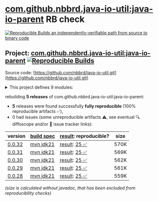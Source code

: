 [com.github.nbbrd.java-io-util:java-io-parent](https://central.sonatype.com/artifact/com.github.nbbrd.java-io-util/java-io-parent/versions) RB check
=======

[![Reproducible Builds](https://reproducible-builds.org/images/logos/rb.svg) an independently-verifiable path from source to binary code](https://reproducible-builds.org/)

## Project: [com.github.nbbrd.java-io-util:java-io-parent](https://central.sonatype.com/artifact/com.github.nbbrd.java-io-util/java-io-parent/versions) [![Reproducible Builds](https://img.shields.io/endpoint?url=https://raw.githubusercontent.com/jvm-repo-rebuild/reproducible-central/master/content/com/github/nbbrd/java-io-util/badge.json)](https://github.com/jvm-repo-rebuild/reproducible-central/blob/master/content/com/github/nbbrd/java-io-util/README.md)

Source code: [https://github.com/nbbrd/java-io-util.git](https://github.com/nbbrd/java-io-util.git)

<details><summary>This project defines 9 modules:</summary>

* [com.github.nbbrd.java-io-util:java-io-base](https://central.sonatype.com/artifact/com.github.nbbrd.java-io-util/java-io-base/overview)
* [com.github.nbbrd.java-io-util:java-io-bom](https://central.sonatype.com/artifact/com.github.nbbrd.java-io-util/java-io-bom/overview)
* [com.github.nbbrd.java-io-util:java-io-curl](https://central.sonatype.com/artifact/com.github.nbbrd.java-io-util/java-io-curl/overview)
* [com.github.nbbrd.java-io-util:java-io-http](https://central.sonatype.com/artifact/com.github.nbbrd.java-io-util/java-io-http/overview)
* [com.github.nbbrd.java-io-util:java-io-parent](https://central.sonatype.com/artifact/com.github.nbbrd.java-io-util/java-io-parent/overview)
* [com.github.nbbrd.java-io-util:java-io-picocsv](https://central.sonatype.com/artifact/com.github.nbbrd.java-io-util/java-io-picocsv/overview)
* [com.github.nbbrd.java-io-util:java-io-win](https://central.sonatype.com/artifact/com.github.nbbrd.java-io-util/java-io-win/overview)
* [com.github.nbbrd.java-io-util:java-io-xml](https://central.sonatype.com/artifact/com.github.nbbrd.java-io-util/java-io-xml/overview)
* [com.github.nbbrd.java-io-util:java-io-xml-bind](https://central.sonatype.com/artifact/com.github.nbbrd.java-io-util/java-io-xml-bind/overview)
</details>

rebuilding **5 releases** of com.github.nbbrd.java-io-util:java-io-parent:
- **5** releases were found successfully **fully reproducible** (100% reproducible artifacts :white_check_mark:),
- 0 had issues (some unreproducible artifacts :warning:, see eventual :mag: diffoscope and/or :memo: issue tracker links):

| version | [build spec](/BUILDSPEC.md) | [result](https://reproducible-builds.org/docs/jvm/): reproducible? | size |
| -- | --------- | ------ | -- |
| [0.0.32](https://central.sonatype.com/artifact/com.github.nbbrd.java-io-util/java-io-parent/0.0.32/pom) | [mvn jdk21](java-io-parent-0.0.32.buildspec) | [result](java-io-parent-0.0.32.buildinfo): [25 :white_check_mark: ](java-io-parent-0.0.32.buildcompare) | 570K |
| [0.0.31](https://central.sonatype.com/artifact/com.github.nbbrd.java-io-util/java-io-parent/0.0.31/pom) | [mvn jdk21](java-io-parent-0.0.31.buildspec) | [result](java-io-parent-0.0.31.buildinfo): [25 :white_check_mark: ](java-io-parent-0.0.31.buildcompare) | 569K |
| [0.0.30](https://central.sonatype.com/artifact/com.github.nbbrd.java-io-util/java-io-parent/0.0.30/pom) | [mvn jdk21](java-io-parent-0.0.30.buildspec) | [result](java-io-parent-0.0.30.buildinfo): [25 :white_check_mark: ](java-io-parent-0.0.30.buildcompare) | 562K |
| [0.0.29](https://central.sonatype.com/artifact/com.github.nbbrd.java-io-util/java-io-parent/0.0.29/pom) | [mvn jdk21](java-io-parent-0.0.29.buildspec) | [result](java-io-parent-0.0.29.buildinfo): [25 :white_check_mark: ](java-io-parent-0.0.29.buildcompare) | 561K |
| [0.0.28](https://central.sonatype.com/artifact/com.github.nbbrd.java-io-util/java-io-parent/0.0.28/pom) | [mvn jdk21](java-io-parent-0.0.28.buildspec) | [result](java-io-parent-0.0.28.buildinfo): [25 :white_check_mark: ](java-io-parent-0.0.28.buildcompare) | 559K |

<i>(size is calculated without javadoc, that has been excluded from reproducibility checks)</i>
